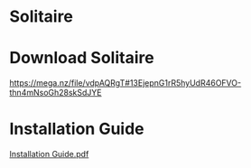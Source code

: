# Solitaire

# Download Solitaire

https://mega.nz/file/vdpAQRgT#13EjepnG1rR5hyUdR46OFVO-thn4mNsoGh28skSdJYE

# Installation Guide
[Installation Guide.pdf](https://github.com/RyanMaidment/Solitaire/files/6994411/Installation.Guide.pdf)
